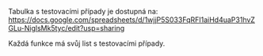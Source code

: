 Tabulka s testovacími případy je dostupná na: https://docs.google.com/spreadsheets/d/1wjjP5S033FqRFI1aiHd4uaP31hvZGLu-NiglsMk5tyc/edit?usp=sharing

Každá funkce má svůj list s testovacími případy.